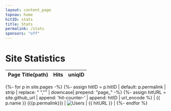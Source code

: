 ```yaml
---
layout: content_page
topnav: home
hitID: stats
title: Stats
permalink: /stats
sponsors: "off"
---
```


# Site Statistics


|Page Title(path) | Hits | uniqID |
|:----------|:-------|:-----|
{%- for p in site.pages -%}
 {%- assign hitID =  p.hitID | default: p.permalink | strip | replace: " ","" | downcase| prepend: "page_"  -%}
 {%- assign hitURL = site.github_url | append: 'hit-counter-' | append: hitID | url_encode %}
| {{ p.name }} ({{p.permalink}}) |  <img src="https://hitcounter.pythonanywhere.com/nocount/tag.svg?url={{ hitURL}}" alt="Users"> | {{ hitURL }} |
{%- endfor %}
